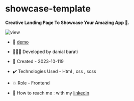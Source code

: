 # showcase-template

**Creative Landing Page To Showcase Your Amazing App 📖.**

![view](https://github.com/danial-barati/showcase-app/assets/104683176/bb3c6778-14e7-4bfa-a8b1-b22499361156)

- 🔗 [demo](https://danial-barati.github.io/author-template/)

- 👩🏻‍💻 Developed by danial barati

- 📆 Created - 2023-10-119

- ✔️ Technologies Used - Html , css , scss

- 💥 Role - Frontend

- 📲 How to reach me : with my [linkedin](https://www.linkedin.com/in/danial-barati-0a9804291/)
